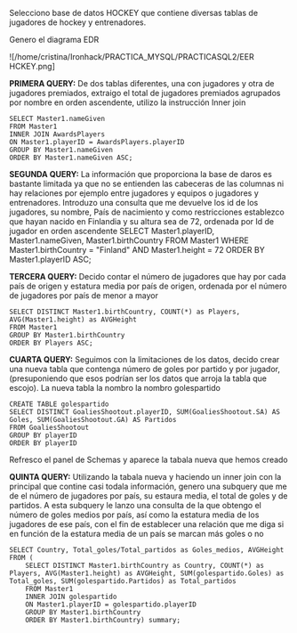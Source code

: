Selecciono base de datos HOCKEY que contiene diversas tablas de jugadores de hockey y entrenadores. 


Genero el diagrama EDR

![/home/cristina/Ironhack/PRACTICA_MYSQL/PRACTICASQL2/EER HCKEY.png]

**PRIMERA QUERY:**
De dos tablas diferentes, una con jugadores y  otra de jugadores premiados, extraigo el total de jugadores premiados agrupados por nombre en orden ascendente, utilizo la instrucción Inner join

    SELECT Master1.nameGiven
    FROM Master1
    INNER JOIN AwardsPlayers
    ON Master1.playerID = AwardsPlayers.playerID
    GROUP BY Master1.nameGiven
    ORDER BY Master1.nameGiven ASC;

**SEGUNDA QUERY:**
La información que proporciona la base de daros es bastante limitada ya que no se entienden las cabeceras de las columnas ni hay relaciones por ejemplo entre jugadores y equipos o jugadores y entrenadores. Introduzo una consulta que me devuelve los id de los jugadores, su  nombre, País de nacimiento y como restricciones establezco que hayan nacido en Finlandia y su altura sea de 72, ordenada por Id de jugador en orden ascendente
    SELECT Master1.playerID, Master1.nameGiven, Master1.birthCountry
    FROM Master1
    WHERE Master1.birthCountry = "Finland" AND Master1.height = 72
    ORDER BY Master1.playerID ASC;

**TERCERA QUERY:**
Decido contar el número de jugadores que hay por cada país de origen y estatura media por país de origen, ordenada por el número de jugadores por país de menor a mayor

    SELECT DISTINCT Master1.birthCountry, COUNT(*) as Players, AVG(Master1.height) as AVGHeight
    FROM Master1
    GROUP BY Master1.birthCountry
    ORDER BY Players ASC;

**CUARTA QUERY:**
Seguimos con la limitaciones de los datos, decido crear una nueva tabla que contenga número de goles por partido y  por jugador, (presuponiendo que esos podrían ser los datos que arroja la tabla que escojo). La nueva tabla la nombro la nombro golespartido

    CREATE TABLE golespartido
    SELECT DISTINCT GoaliesShootout.playerID, SUM(GoaliesShootout.SA) AS Goles, SUM(GoaliesShootout.GA) AS Partidos
    FROM GoaliesShootout
    GROUP BY playerID
    ORDER BY playerID

Refresco el panel de Schemas y aparece la tabala nueva que hemos creado

**QUINTA QUERY:** 
Utilizando la tabala nueva y haciendo un inner join con la principal que contine casi todala información, genero una subquery que me de el número de jugadores por país, su estaura media, el total de goles y de partidos. A esta subquery le lanzo una consulta de la que obtengo el número de goles medios por país, así como la estatura media de los jugadores de ese país, con el fin de establecer una relación que me diga si en función de la estatura media de un país se marcan más goles o no

    SELECT Country, Total_goles/Total_partidos as Goles_medios, AVGHeight
    FROM (
        SELECT DISTINCT Master1.birthCountry as Country, COUNT(*) as Players, AVG(Master1.height) as AVGHeight, SUM(golespartido.Goles) as Total_goles, SUM(golespartido.Partidos) as Total_partidos
        FROM Master1
        INNER JOIN golespartido
        ON Master1.playerID = golespartido.playerID
        GROUP BY Master1.birthCountry
        ORDER BY Master1.birthCountry) summary;
